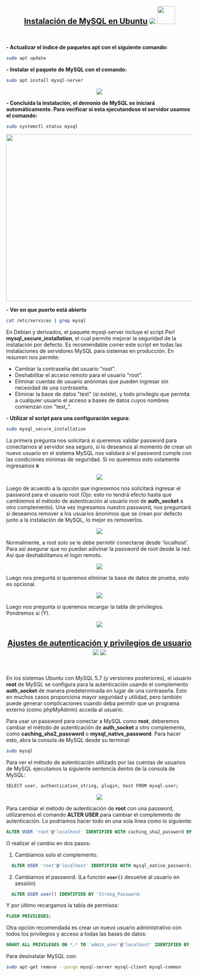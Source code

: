 [comment]: <> (Author: Marco Contreras Herrera)
[comment]: <> (Email: enidev911@gmail.com)

<h2 align="center">
  <u>Instalación de MySQL en Ubuntu</u>
  <img src="../../../../assets/ico/MySQL_Logo.ico">
  <img src="../../../../assets/ico/ubuntu_gr.ico" width="48">
</h2>

<br>


**- Actualizar el índice de paquetes apt con el siguiente comando:**  

```bash
sudo apt update
```


**- Instalar el paquete de MySQL con el comando:**  

```bash
sudo apt install mysql-server
```

<p align="center">
  <img src="../assets/png/ub/step1_mysql.png"/>
</p>


**- Concluida la instalación, el demonio de MySQL se iniciará automáticamente. Para verificar si esta ejecutandose el servidor usamos el comando:**  

```bash
sudo systemctl status mysql
```

<p align="center">
  <img src="../assets/png/ub/status_mysql.png" height="450" width="900"/>
</p>


**- Ver en que puerto está abierto**

```bash
cat /etc/services | grep mysql
```

En Debian y derivados, el paquete mysql-server incluye el script Perl **mysql_secure_installation**, el cual permite mejorar la seguridad de la instalación por defecto. Es recomendable correr este script en todas las instalaciones de servidores MySQL para sistemas en producción. En resumen nos permite:

- Cambiar la contraseña del usuario "root".
- Deshabilitar el acceso remoto para el usuario "root".
- Eliminar cuentas de usuario anónimas que pueden ingresar sin necesidad de una contraseña.
- Eliminar la base de datos "test" (si existe), y todo privilegio que permita a cualquier usuario el acceso a bases de datos cuyos nombres comienzan con "test_".

**- Utilizar el script para una configuración segura:**  

```bash
sudo mysql_secure_installation
```

La primera pregunta nos solicitará si queremos validar password para conectarnos al servidor sea seguro, si lo deseamos al momento de crear un nuevo usuario en el sistema MySQL nos validará si el password cumple con las condiciones mínimas de seguridad. Si no queremos esto solamente ingresamos **`N`**


<p align="center">
  <img src="../assets/png/ub/step1_mysql_secure_install.png"/>
</p>


Luego de acuerdo a la opción que ingresemos nos solicitará ingresar el password para el usuario root (Ojo: esto no tendrá efecto hasta que cambiemos el método de autenticación al usuario root de **auth_socket** a  otro complemento). Una vez ingresamos nuestro password, nos preguntará si deseamos remover a los usuarios ánonimos que se crean por defecto junto a la instalación de MySQL, lo mejor es removerlos.  

<p align="center">
  <img src="../assets/png/ub/step2_mysql_secure_install.png"/>
</p>


Normalmente, a root solo se le debe permitir conectarse desde 'localhost'. Para así asegurar que no puedan adivinar la password de root desde la red. Así que deshabilitamos el logín remoto.  

<p align="center">
  <img src="../assets/png/ub/step3_mysql_secure_install.png"/>
</p>

Luego nos preguntá si queremos eliminar la base de datos de prueba, esto es opcional. 

<p align="center">
  <img src="../assets/png/ub/step4_mysql_secure_install.png"/>
</p>


Luego nos pregunta si queremos recargar la tabla de privilegios. Pondremos si (Y).  

<p align="center">
  <img src="../assets/png/ub/step5_mysql_secure_install.png"/>
</p>



<h2 align="center">
  <u>Ajustes de autenticación y privilegios de usuario</u>
  <img src="../../../../assets/ico/MySQL_Logo.ico">
  <img src="../../../../assets/ico/database_administrators_group(48).ico">
</h2>

<br>

En los sistemas Ubuntu con MySQL 5.7 (y versiones posteriores), el usuario **root** de MySQL se configura para la autenticación usando el complemento **auth_socket** de manera predeterminada en lugar de una contraseña. Esto en muchos casos proporciona mayor seguridad y utilidad, pero también puede generar complicaciones cuando deba permitir que un programa externo (como phpMyAdmin) acceda al usuario.  

Para usar un password para conectar a MySQL como **root**, deberemos cambiar el método de autenticación de **auth_socket** a otro complemento, como **caching_sha2_password** o **mysql_native_password**. Para hacer esto, abra la consola de MySQL desde su terminal:

```bash
sudo mysql
```

Para ver el método de autenticación utilizado por las cuentas de usuarios de MySQL ejecutamos la siguiente sentencia dentro de la consola de MySQL:  

```bash
SELECT user, authentication_string, plugin, host FROM mysql.user;
```

<p align="center">
  <img src="../assets/png/ub/auth_user.png"/>
</p>


Para cambiar el método de autenticación de **root** con una password, utilizaremos el comando **ALTER USER** para cambiar el complemento de autenticación. Lo podriamos hacer todo en una sola línea como lo siguiente:


```sql
ALTER USER 'root'@'localhost' IDENTIFIED WITH caching_sha2_password BY 'password';
```

O realizar el cambio en dos pasos:

1. Cambiamos solo el complemento.
```sql
  ALTER USER 'root'@'localhost' IDENTIFIED WITH mysql_native_password;
```
2. Cambiamos el password. (La función **`user()`** devuelve al usuario en sessión) 
```sql
  ALTER USER user() IDENTIFIED BY 'Strong_Password;
```


Y por último recargamos la tabla de permisos:  

```sql
FLUSH PRIVILEGES;
```

Otra opción recomendada es crear un nuevo usuario administrativo con todos los privilegios y acceso a todas las bases de datos:

```sql
GRANT ALL PRIVILEGES ON *.* TO 'admin_user'@'localhost' IDENTIFIED BY 'very_strong_password';
```


Para desinstalar MySQL con:

```bash
sudo apt-get remove --purge mysql-server mysql-client mysql-common
```

